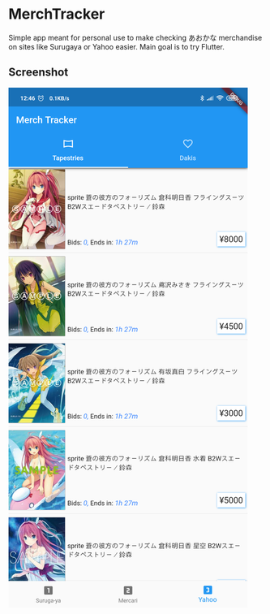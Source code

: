 # MerchTracker

Simple app meant for personal use to make checking あおかな merchandise on sites like Surugaya or Yahoo easier. Main goal is to try Flutter.

## Screenshot

![](https://raw.githubusercontent.com/Drutol/MerchTracker/master/github/screenshot.png)
